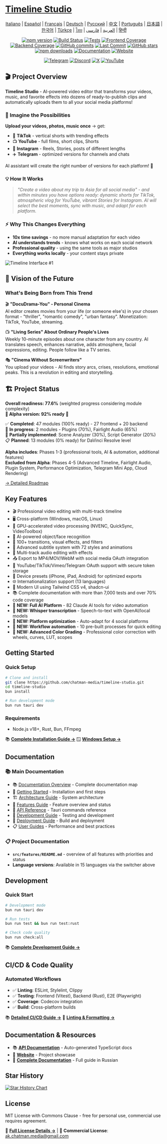 # [Timeline Studio](https://chatman-media.github.io/timeline-studio/)

<div align="center">

[Italiano](README.it.md) | [Español](README.es.md) | [Français](README.fr.md) | [Deutsch](README.de.md) | [Русский](README.ru.md) | [中文](README.zh.md) | [Português](README.pt.md) | [日本語](README.ja.md) | [한국어](README.ko.md) | [Türkçe](README.tr.md) | [ไทย](README.th.md) | [العربية](README.ar.md) | [فارسی](README.fa.md) | [हिन्दी](README.hi.md)

[![npm version](https://img.shields.io/npm/v/timeline-studio.svg?style=flat-square)](https://www.npmjs.com/package/timeline-studio)
[![Build Status](https://img.shields.io/github/actions/workflow/status/chatman-media/timeline-studio/build.yml?style=flat-square&label=build)](https://github.com/chatman-media/timeline-studio/actions/workflows/build.yml)
[![Tests](https://img.shields.io/github/actions/workflow/status/chatman-media/timeline-studio/test-and-coverage.yml?style=flat-square&label=tests)](https://github.com/chatman-media/timeline-studio/actions/workflows/test-and-coverage.yml)
[![Frontend Coverage](https://img.shields.io/codecov/c/github/chatman-media/timeline-studio?style=flat-square&label=frontend&flag=frontend)](https://codecov.io/gh/chatman-media/timeline-studio)
[![Backend Coverage](https://img.shields.io/codecov/c/github/chatman-media/timeline-studio?style=flat-square&label=backend&flag=rust)](https://codecov.io/gh/chatman-media/timeline-studio)
[![GitHub commits](https://img.shields.io/github/commit-activity/m/chatman-media/timeline-studio?style=flat-square&label=commits)](https://github.com/chatman-media/timeline-studio/graphs/commit-activity)
[![Last Commit](https://img.shields.io/github/last-commit/chatman-media/timeline-studio?style=flat-square&label=last%20commit)](https://github.com/chatman-media/timeline-studio/commits/main)
[![GitHub stars](https://img.shields.io/github/stars/chatman-media/timeline-studio?style=flat-square)](https://github.com/chatman-media/timeline-studio/stargazers)
[![npm downloads](https://img.shields.io/npm/dm/timeline-studio?style=flat-square&label=npm%20downloads)](https://www.npmjs.com/package/timeline-studio)
[![Documentation](https://img.shields.io/badge/read-docs-blue?style=flat-square)](https://chatman-media.github.io/timeline-studio/api-docs/)
[![Website](https://img.shields.io/badge/visit-website-brightgreen?style=flat-square&logo=globe&logoColor=white)](https://chatman-media.github.io/timeline-studio/)

[![Telegram](https://img.shields.io/badge/Join%20Group-Telegram-2CA5E0?style=for-the-badge&logo=telegram&logoColor=white)](https://t.me/timelinestudio)
[![Discord](https://img.shields.io/badge/Chat-on%20Discord-5865F2?style=for-the-badge&logo=discord&logoColor=white)](https://discord.gg/gwJUYxck)
[![X](https://img.shields.io/badge/Follow-@chatman-000000?style=for-the-badge&logo=x&logoColor=white)](https://x.com/chatman_media)
[![YouTube](https://img.shields.io/badge/Subscribe-YouTube-FF0000?style=for-the-badge&logo=youtube&logoColor=white)](https://www.youtube.com/@chatman-media)

</div>

## 🎬 Project Overview

**Timeline Studio** - AI-powered video editor that transforms your videos, music, and favorite effects into dozens of ready-to-publish clips and automatically uploads them to all your social media platforms!

### 🚀 Imagine the Possibilities

**Upload your videos, photos, music once** → get:
- 📱 **TikTok** - vertical shorts with trending effects
- 📺 **YouTube** - full films, short clips, Shorts
- 📸 **Instagram** - Reels, Stories, posts of different lengths
- ✈️ **Telegram** - optimized versions for channels and chats

AI assistant will create the right number of versions for each platform! 🤖

### 💡 How It Works

> *"Create a video about my trip to Asia for all social media" - and within minutes you have options ready: dynamic shorts for TikTok, atmospheric vlog for YouTube, vibrant Stories for Instagram. AI will select the best moments, sync with music, and adapt for each platform.*

### ⚡ Why This Changes Everything

- **10x time savings** - no more manual adaptation for each video
- **AI understands trends** - knows what works on each social network
- **Professional quality** - using the same tools as major studios
- **Everything works locally** - your content stays private

![Timeline Interface #1](/public/screen3.png)

## 🔮 Vision of the Future

### What's Being Born from This Trend

🎬 **"DocuDrama-You" - Personal Cinema**  
AI editor creates movies from your life (or someone else's) in your chosen format - "thriller", "romantic comedy", "urban fantasy". Monetization: TikTok, YouTube, streaming.

📺 **"Living Series" About Ordinary People's Lives**  
Weekly 10-minute episodes about one character from any country. AI translates speech, enhances narrative, adds atmosphere, facial expressions, editing. People follow like a TV series.

🎭 **"Cinema Without Screenwriters"**  
You upload your videos - AI finds story arcs, crises, resolutions, emotional peaks. This is a revolution in editing and storytelling.

## 🏗️ Project Status

**Overall readiness: 77.6%** (weighted progress considering module complexity)  
**🚀 Alpha version: 92% ready** 🎯

✅ **Completed**: 47 modules (100% ready) - 27 frontend + 20 backend  
🔄 **In progress**: 2 modules - Plugins (70%), Fairlight Audio (65%)  
🔧 **Partially implemented**: Scene Analyzer (30%), Script Generator (20%)  
📋 **Planned**: 13 modules (0% ready) for DaVinci Resolve level

**Alpha includes**: Phases 1-3 (professional tools, AI & automation, additional features)  
**Excluded from Alpha**: Phases 4-5 (Advanced Timeline, Fairlight Audio, Plugin System, Performance Optimization, Telegram Mini App, Cloud Rendering)

[→ Detailed Roadmap](docs-ru/10-roadmap/README.md)

## Key Features

- 🎬 Professional video editing with multi-track timeline
- 🖥️ Cross-platform (Windows, macOS, Linux)
- 🚀 GPU-accelerated video processing (NVENC, QuickSync, VideoToolbox)
- 🤖 AI-powered object/face recognition
- 🎨 100+ transitions, visual effects, and filters
- 📝 Advanced subtitle system with 72 styles and animations
- 🎵 Multi-track audio editing with effects
- 📤 Export to MP4/MOV/WebM with social media OAuth integration
- 🔐 YouTube/TikTok/Vimeo/Telegram OAuth support with secure token storage
- 📱 Device presets (iPhone, iPad, Android) for optimized exports
- 🌐 Internationalization support (13 languages)
- 🎨 Modern UI using Tailwind CSS v4, shadcn-ui
- 📚 Complete documentation with more than 7,000 tests and over 70% code coverage
- 🧠 **NEW: Full AI Platform** - 82 Claude AI tools for video automation
- 🎤 **NEW: Whisper transcription** - Speech-to-text with OpenAI/local models
- 📱 **NEW: Platform optimization** - Auto-adapt for 4 social platforms
- 🤖 **NEW: Workflow automation** - 10 pre-built processes for quick editing
- 🎨 **NEW: Advanced Color Grading** - Professional color correction with wheels, curves, LUT, scopes

## Getting Started

### Quick Setup

```bash
# Clone and install
git clone https://github.com/chatman-media/timeline-studio.git
cd timeline-studio
bun install

# Run development mode
bun run tauri dev
```

### Requirements
- Node.js v18+, Rust, Bun, FFmpeg

📚 **[Complete Installation Guide →](docs-ru/01-getting-started/README.md)**
🪟 **[Windows Setup →](docs-ru/06-deployment/platforms/windows-build.md)**

## Documentation

### 📚 Main Documentation

- 📚 [Documentation Overview](docs-ru/README.md) - Complete documentation map
- 🚀 [Getting Started](docs-ru/01-getting-started/README.md) - Installation and first steps
- 🏗️ [Architecture Guide](docs-ru/02-architecture/README.md) - System architecture
- 🎯 [Features Guide](docs-ru/03-features/README.md) - Feature overview and status
- 📡 [API Reference](docs-ru/04-api-reference/README.md) - Tauri commands reference
- 🧪 [Development Guide](docs-ru/05-development/README.md) - Testing and development
- 🚀 [Deployment Guide](docs-ru/06-deployment/README.md) - Build and deployment
- 📋 [User Guides](docs-ru/07-guides/README.md) - Performance and best practices

### 📋 Project Documentation

- **`src/features/README.md`** - overview of all features with priorities and status
- **Language versions**: Available in 15 languages via the switcher above

## Development

### Quick Start

```bash
# Development mode
bun run tauri dev

# Run tests
bun run test && bun run test:rust

# Check code quality
bun run check:all
```

📚 **[Complete Development Guide →](docs-ru/05-development/README.md)**

## CI/CD & Code Quality

### Automated Workflows
- ✅ **Linting**: ESLint, Stylelint, Clippy
- ✅ **Testing**: Frontend (Vitest), Backend (Rust), E2E (Playwright)
- ✅ **Coverage**: Codecov integration
- ✅ **Build**: Cross-platform builds

📚 **[Detailed CI/CD Guide →](docs-ru/06-deployment/README.md)**
🔧 **[Linting & Formatting →](docs-ru/05-development/linting-and-formatting.md)**

## Documentation & Resources

- 📚 [**API Documentation**](https://chatman-media.github.io/timeline-studio/api-docs/) - Auto-generated TypeScript docs
- 🚀 [**Website**](https://chatman-media.github.io/timeline-studio/) - Project showcase
- 📖 [**Complete Documentation**](docs-ru/README.md) - Full guide in Russian

## Star History
<a href="https://www.star-history.com/#chatman-media/timeline-studio&Date">
 <picture>
   <source media="(prefers-color-scheme: dark)" srcset="https://api.star-history.com/svg?repos=chatman-media/timeline-studio&type=Date&theme=dark" />
   <source media="(prefers-color-scheme: light)" srcset="https://api.star-history.com/svg?repos=chatman-media/timeline-studio&type=Date" />
   <img alt="Star History Chart" src="https://api.star-history.com/svg?repos=chatman-media/timeline-studio&type=Date" />
 </picture>
</a>

## License

MIT License with Commons Clause - free for personal use, commercial use requires agreement.

📄 **[Full License Details →](docs-ru/10-legal/license.md)** | 📧 **Commercial License**: ak.chatman.media@gmail.com

